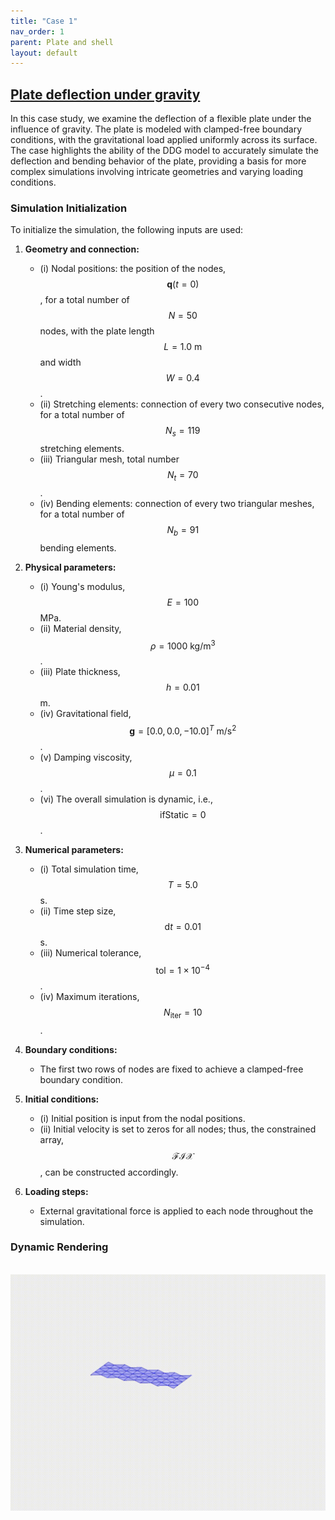 ```yaml
---
title: "Case 1"
nav_order: 1
parent: Plate and shell
layout: default
---
```


## [Plate deflection under gravity](https://github.com/weicheng-huang-mechanics/DDG_Tutorial/tree/main/3d_surface/case_1)

In this case study, we examine the deflection of a flexible plate under the influence of gravity. The plate is modeled with clamped-free boundary conditions, with the gravitational load applied uniformly across its surface. The case highlights the ability of the DDG model to accurately simulate the deflection and bending behavior of the plate, providing a basis for more complex simulations involving intricate geometries and varying loading conditions.

### Simulation Initialization

To initialize the simulation, the following inputs are used:

1. **Geometry and connection:**
   - (i) Nodal positions: the position of the nodes, $$\mathbf{q}(t=0)$$, for a total number of $$N=50$$ nodes, with the plate length $$L=1.0\mathrm{~m}$$ and width $$W=0.4$$.
   - (ii) Stretching elements: connection of every two consecutive nodes, for a total number of $$N_{s}=119$$ stretching elements.
   - (iii) Triangular mesh, total number $$N_{t}=70$$.
   - (iv) Bending elements: connection of every two triangular meshes, for a total number of $$N_{b}=91$$ bending elements.

2. **Physical parameters:**
   - (i) Young's modulus, $$E=100$$ MPa.
   - (ii) Material density, $$\rho=1000\mathrm{~kg/m^3}$$.
   - (iii) Plate thickness, $$h = 0.01$$ m.
   - (iv) Gravitational field, $$ \mathbf{g}=[0.0, 0.0, -10.0]^T \mathrm{~m/s^2}$$.
   - (v) Damping viscosity, $$\mu = 0.1$$.
   - (vi) The overall simulation is dynamic, i.e., $$ \mathrm{ifStatic} = 0$$.

3. **Numerical parameters:**
   - (i) Total simulation time, $$T=5.0$$ s.
   - (ii) Time step size, $$\mathrm{d}t=0.01$$ s.
   - (iii) Numerical tolerance, $$\mathrm{tol} = 1 \times 10^{-4}$$.
   - (iv) Maximum iterations, $$N_{\mathrm{iter}} = 10$$.

4. **Boundary conditions:**
   - The first two rows of nodes are fixed to achieve a clamped-free boundary condition.

5. **Initial conditions:**
   - (i) Initial position is input from the nodal positions.
   - (ii) Initial velocity is set to zeros for all nodes; thus, the constrained array, $$\mathcal{FIX}$$, can be constructed accordingly.

6. **Loading steps:**
   - External gravitational force is applied to each node throughout the simulation.

### Dynamic Rendering
<br/><img src='../assets/videos/plate_1.gif' width="600">